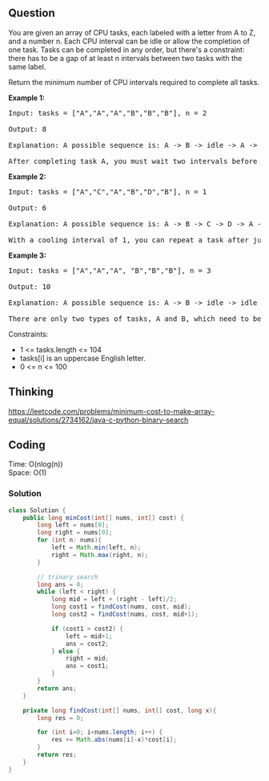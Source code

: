 ## Question
You are given an array of CPU tasks, each labeled with a letter from A to Z, and a number n. Each CPU interval can be idle or allow the completion of one task. Tasks can be completed in any order, but there's a constraint: there has to be a gap of at least n intervals between two tasks with the same label.  
  
Return the minimum number of CPU intervals required to complete all tasks.  
  
**Example 1:**
<pre>
Input: tasks = ["A","A","A","B","B","B"], n = 2

Output: 8

Explanation: A possible sequence is: A -> B -> idle -> A -> B -> idle -> A -> B.

After completing task A, you must wait two intervals before doing A again. The same applies to task B. In the 3rd interval, neither A nor B can be done, so you idle. By the 4th interval, you can do A again as 2 intervals have passed.
</pre>

**Example 2:**
<pre>
Input: tasks = ["A","C","A","B","D","B"], n = 1

Output: 6

Explanation: A possible sequence is: A -> B -> C -> D -> A -> B.

With a cooling interval of 1, you can repeat a task after just one other task.
</pre>

**Example 3:**
<pre>
Input: tasks = ["A","A","A", "B","B","B"], n = 3

Output: 10

Explanation: A possible sequence is: A -> B -> idle -> idle -> A -> B -> idle -> idle -> A -> B.

There are only two types of tasks, A and B, which need to be separated by 3 intervals. This leads to idling twice between repetitions of these tasks.
</pre>

Constraints:
* 1 <= tasks.length <= 104
* tasks[i] is an uppercase English letter.
* 0 <= n <= 100

## Thinking
https://leetcode.com/problems/minimum-cost-to-make-array-equal/solutions/2734162/java-c-python-binary-search


## Coding
Time: O(nlog(n))  
Space: O(1)
### Solution
```java
class Solution {
    public long minCost(int[] nums, int[] cost) {
        long left = nums[0];
        long right = nums[0];
        for (int n: nums){
            left = Math.min(left, n);
            right = Math.max(right, n);
        }

        // trinary search
        long ans = 0;
        while (left < right) {
            long mid = left + (right - left)/2;
            long cost1 = findCost(nums, cost, mid);
            long cost2 = findCost(nums, cost, mid+1);

            if (cost1 > cost2) {
                left = mid+1;
                ans = cost2;
            } else {
                right = mid;
                ans = cost1;
            }
        }
        return ans;
    }

    private long findCost(int[] nums, int[] cost, long x){
        long res = 0;

        for (int i=0; i<nums.length; i++) {
            res += Math.abs(nums[i]-x)*cost[i];
        }
        return res;
    }
}
```